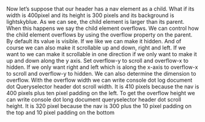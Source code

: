 Now let’s suppose that our header has a nav element as a child. 
What if its width is 400pixel and its height is 300 pixels and its background is lightskyblue. 
As we can see, the child element is larger than its parent. When this happens we say the child element overflows. 
We can control how the child element overflows by using the overflow property on the parent. By default its value is visible. 
If we like we can make it hidden. And of course we can also make it scrollable up and down, right and left. 
If we want to we can make it scrollable in one direction if we only want to make it up and down along the y axis. 
Set overflow-y to scroll and overflow-x to hidden. 
If we only want right and left which is along the x-axis to overflow-x to scroll and overflow-y to hidden. 
We can also determine the dimension to overflow. 
With the overflow width we can write console dot log document dot Queryselector header dot scroll width. 
It is 410 pixels because the nav is 400 pixels plus ten pixel padding on the left. 
To get the overflow height we can write  console dot long document queryselector header  dot scroll height. 
It is 320 pixel because the nav is 300 plus the 10 pixel padding on the top and 10 pixel padding on the bottom
